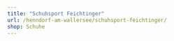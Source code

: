 ```yaml
---
title: "Schuhsport Feichtinger"
url: /henndorf-am-wallersee/schuhsport-feichtinger/
shop: Schuhe
---
```

